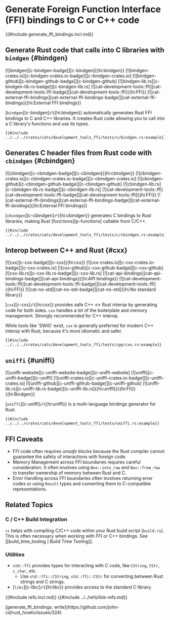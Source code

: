 # Generate Foreign Function Interface (FFI) bindings to C or C++ code

{{#include generate_ffi_bindings.incl.md}}

## Generate Rust code that calls into C libraries with `bindgen` {#bindgen}

[![bindgen][c-bindgen-badge]][c-bindgen]{{hi:bindgen}}
[![bindgen-crates.io][c-bindgen-crates.io-badge]][c-bindgen-crates.io]
[![bindgen-github][c-bindgen-github-badge]][c-bindgen-github]
[![bindgen-lib.rs][c-bindgen-lib.rs-badge]][c-bindgen-lib.rs]
[![cat-development-tools::ffi][cat-development-tools::ffi-badge]][cat-development-tools::ffi]{{hi:FFI}}
[![cat-external-ffi-bindings][cat-external-ffi-bindings-badge]][cat-external-ffi-bindings]{{hi:External FFI bindings}}

[`bindgen`][c-bindgen]⮳{{hi:bindgen}} automatically generates Rust FFI bindings to C and C++ libraries. It creates Rust code allowing you to call into a C library's functions and use its types.

```rust,editable
{{#include ../../../crates/cats/development_tools_ffi/tests/c/bindgen.rs:example}}
```

## Generates C header files from Rust code with `cbindgen` {#cbindgen}

[![cbindgen][c-cbindgen-badge]][c-cbindgen]{{hi:cbindgen}}
[![cbindgen-crates.io][c-cbindgen-crates.io-badge]][c-cbindgen-crates.io]
[![cbindgen-github][c-cbindgen-github-badge]][c-cbindgen-github]
[![cbindgen-lib.rs][c-cbindgen-lib.rs-badge]][c-cbindgen-lib.rs]
[![cat-development-tools::ffi][cat-development-tools::ffi-badge]][cat-development-tools::ffi]{{hi:FFI}}
[![cat-external-ffi-bindings][cat-external-ffi-bindings-badge]][cat-external-ffi-bindings]{{hi:External FFI bindings}}

[`cbindgen`][c-cbindgen]⮳{{hi:cbindgen}} generates C bindings to Rust libraries, making Rust [functions][p-functions] callable from C/C++.

```rust,editable
{{#include ../../../crates/cats/development_tools_ffi/tests/c/cbindgen.rs:example}}
```

## Interop between C++ and Rust {#cxx}

[![cxx][c-cxx-badge]][c-cxx]{{hi:cxx}}
[![cxx-crates.io][c-cxx-crates.io-badge]][c-cxx-crates.io]
[![cxx-github][c-cxx-github-badge]][c-cxx-github]
[![cxx-lib.rs][c-cxx-lib.rs-badge]][c-cxx-lib.rs]
[![cat-api-bindings][cat-api-bindings-badge]][cat-api-bindings]{{hi:API bindings}}
[![cat-development-tools::ffi][cat-development-tools::ffi-badge]][cat-development-tools::ffi]{{hi:FFI}}
[![cat-no-std][cat-no-std-badge]][cat-no-std]{{hi:No standard library}}

[`cxx`][c-cxx]⮳{{hi:cxx}} provides safe C++ <-> Rust interop by generating code for both sides. `cxx` handles a lot of the boilerplate and memory management. Strongly recommended for C++ interop.

While tools like 'SWIG' exist, `cxx` is generally preferred for modern C++ interop with Rust, because it's more idiomatic and safer.

```rust,editable
{{#include ../../../crates/cats/development_tools_ffi/tests/cpp/cxx.rs:example}}
```

## `uniffi` {#uniffi}

[![uniffi-website][c-uniffi-website-badge]][c-uniffi-website] [![uniffi][c-uniffi-badge]][c-uniffi] [![uniffi-crates.io][c-uniffi-crates.io-badge]][c-uniffi-crates.io] [![uniffi-github][c-uniffi-github-badge]][c-uniffi-github] [![uniffi-lib.rs][c-uniffi-lib.rs-badge]][c-uniffi-lib.rs]{{hi:uniffi}}{{hi:Ffi}}{{hi:Bindgen}}

[`uniffi`][c-uniffi]⮳{{hi:uniffi}} is a multi-language bindings generator for Rust.

```rust,editable
{{#include ../../../crates/cats/development_tools_ffi/tests/uniffi.rs:example}}
```

## FFI Caveats

- FFI code often requires _unsafe_ blocks because the Rust compiler cannot guarantee the safety of interactions with foreign code.
- Memory Management across FFI boundaries requires careful consideration. It often involves using `Box::into_raw` and `Box::from_raw` to transfer ownership of memory between Rust and C.
- Error Handling across FFI boundaries often involves returning error codes or using `Result` types and converting them to C-compatible representations.

## Related Topics

### C / C++ Build Integration

`cc` helps with compiling C/C++ code within your Rust build script (`build.rs`). This is often necessary when working with FFI or C++ bindings. See [[build_time_tooling | Build Time Tooling]].

### Utilities

- `std::ffi` provides types for interacting with C code, like `CString`, `CStr`, `c_char`, etc.
  - Use `std::ffi::CString`, `std::ffi::CStr` for converting between Rust strings and C strings.
- [`libc`][c-libc]⮳{{hi:libc}} provides access to the standard C library.

{{#include refs.incl.md}}
{{#include ../../refs/link-refs.md}}

<div class="hidden">
[generate_ffi_bindings: write](https://github.com/john-cd/rust_howto/issues/324)
</div>
